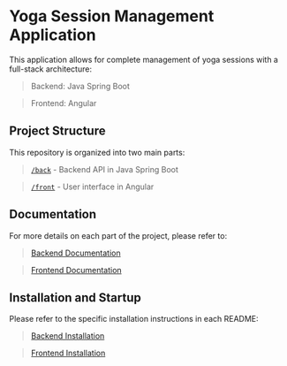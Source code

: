 # Yoga Session Management Application
This application allows for complete management of yoga sessions with a full-stack architecture:

> Backend: Java Spring Boot

> Frontend: Angular

## Project Structure
This repository is organized into two main parts:

> [`/back`](/back) - Backend API in Java Spring Boot

> [`/front`](/front) - User interface in Angular

## Documentation
For more details on each part of the project, please refer to:

> [Backend Documentation](/back/README.md)

> [Frontend Documentation](/front/README.md)

## Installation and Startup
Please refer to the specific installation instructions in each README:
> [Backend Installation](/back/README.md#installation)

> [Frontend Installation](/front/README.md#start-the-project)